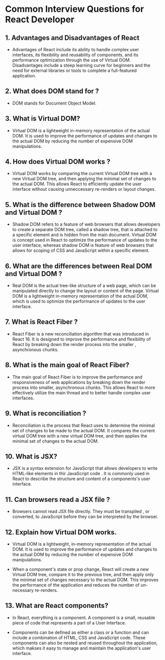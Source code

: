 # Common Interview Questions for React Developer

## 1. Advantages and Disadvantages of React

- Advantages of React include its ability to handle complex user interfaces, its flexibility and reusability of components, and its performance optimization through the use of Virtual DOM. Disadvantages include a steep learning curve for beginners and the need for external libraries or tools to complete a full-featured application.

## 2. What does DOM stand for ?

- DOM stands for Document Object Model.

## 3. What is Virtual DOM?

- Virtual DOM is a lightweight in-memory representation of the actual DOM. It is used to improve the performance of updates and changes to the actual DOM by reducing the number of expensive DOM manipulations.

## 4. How does Virtual DOM works ?

- Virtual DOM works by comparing the current Virtual DOM tree with a new Virtual DOM tree, and then applying the minimal set of changes to the actual DOM. This allows React to efficiently update the user interface without causing unneccessary re-renders or layout changes.

## 5. What is the difference between Shadow DOM and Virtual DOM ?

- Shadow DOM refers to a feature of web browsers that allows developers to create a separate DOM tree, called a shadow tree, that is attached to a specific element and is hidden from the main document. Virtual DOM is concept used in React to optimize the performance of updates to the user interface, whereas shadow DOM is feature of web browsers that allows for scoping of CSS and JavaScript within a specific element.

## 6. What are the differences between Real DOM and Virtual DOM ?

- Real DOM is the actual tree-like structure of a web page, which can be manipulated directly to change the layout or content of the page. Virtual DOM is a lightweight in-memory representation of the actual DOM, which is used to optimize the performance of updates to the user interface.

## 7. What is React Fiber ?

- React Fiber is a new reconciliation algorithm that was introduced in React 16. It is designed to improve the performance and flexibility of React by breaking down the render process into the smaller , asynchronous chunks.

## 8. What is the main goal of React Fiber?

- The main goal of React Fiber is to improve the performance and responsiveness of web applications by breaking down the render process into smaller, asynchronous chunks. This allows React to more effectively utilize the main thread and to better handle complex user interfaces.

## 9. What is reconciliation ?

- Reconciliation is the process that React uses to determine the minimal set of changes to be made to the actual DOM. It compares the current virtual DOM tree with a new virtual DOM tree, and then applies the minimal set of changes to the actual DOM.

## 10. What is JSX?

- JSX is a syntax extension for JavaScript that allows developers to write HTML-like elements in thir JavaScript code . It is commonly used in React to describe the structure and content of a components's user interface.

## 11. Can browsers read a JSX file ?

- Browsers cannot read JSX file directly. They must be transpiled , or converted, to JavaScript before they can be interpreted by the browser.

## 12. Explain how Virtual DOM works.

- Virtual DOM is a lightweight, in-memory representation of the actual DOM.
  It is used to improve the performance of updates and changes to the actual DOM by reducing the number of expensive DOM manipulations.

- When a component's state or prop change, React will create a new Virtual DOM tree, compare it to the previous tree, and then apply only the minimal set of changes necessary to the actual DOM. This improves the performance of the application and reduces the number of un-necessary re-renders.

## 13. What are React components?

- In React, everything is a component. A component is a small, reusable piece of code that represents a part of a User Interface.

- Components can be defined as either a class or a function and can include a combination of HTML, CSS and JavaScript code. These components can also be nested and reused throughout the application, which makses it easy to manage and maintain the application's user interface.
